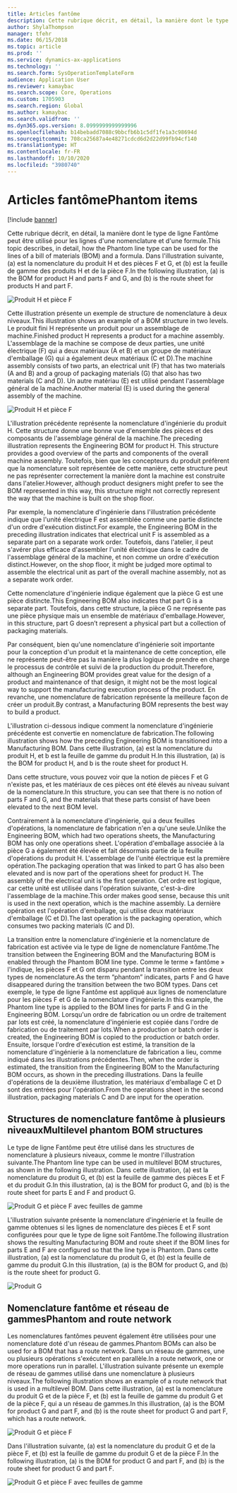 ```yaml
---
title: Articles fantôme
description: Cette rubrique décrit, en détail, la manière dont le type de ligne Fantôme peut être utilisé pour les lignes d'une nomenclature et d'une formule dans Dynamics 365 Supply Chain Management.
author: ShylaThompson
manager: tfehr
ms.date: 06/15/2018
ms.topic: article
ms.prod: ''
ms.service: dynamics-ax-applications
ms.technology: ''
ms.search.form: SysOperationTemplateForm
audience: Application User
ms.reviewer: kamaybac
ms.search.scope: Core, Operations
ms.custom: 1705903
ms.search.region: Global
ms.author: kamaybac
ms.search.validfrom: ''
ms.dyn365.ops.version: 8.0999999999999996
ms.openlocfilehash: b14bebadd7088c9bbcfb6b1c5df1fe1a3c98694d
ms.sourcegitcommit: 708ca25687a4e48271cdcd6d2d22d99fb94cf140
ms.translationtype: HT
ms.contentlocale: fr-FR
ms.lasthandoff: 10/10/2020
ms.locfileid: "3980740"
---
```

# <a name="phantom-items"></a><span data-ttu-id="50666-103">Articles fantôme</span><span class="sxs-lookup"><span data-stu-id="50666-103">Phantom items</span></span>

[!include [banner](../includes/banner.md)]

<span data-ttu-id="50666-104">Cette rubrique décrit, en détail, la manière dont le type de ligne Fantôme peut être utilisé pour les lignes d'une nomenclature et d'une formule.</span><span class="sxs-lookup"><span data-stu-id="50666-104">This topic describes, in detail, how the Phantom line type can be used for the lines of a bill of materials (BOM) and a formula.</span></span> <span data-ttu-id="50666-105">Dans l'illustration suivante, (a) est la nomenclature du produit H et des pièces F et G, et (b) est la feuille de gamme des produits H et de la pièce F.</span><span class="sxs-lookup"><span data-stu-id="50666-105">In the following illustration, (a) is the BOM for product H and parts F and G, and (b) is the route sheet for products H and part F.</span></span>

![Produit H et pièce F](media/product-H-part-F.png)


<span data-ttu-id="50666-107">Cette illustration présente un exemple de structure de nomenclature à deux niveaux.</span><span class="sxs-lookup"><span data-stu-id="50666-107">This illustration shows an example of a BOM structure in two levels.</span></span> <span data-ttu-id="50666-108">Le produit fini H représente un produit pour un assemblage de machine.</span><span class="sxs-lookup"><span data-stu-id="50666-108">Finished product H represents a product for a machine assembly.</span></span> <span data-ttu-id="50666-109">L'assemblage de la machine se compose de deux parties, une unité électrique (F) qui a deux matériaux (A et B) et un groupe de matériaux d'emballage (G) qui a également deux matériaux (C et D).</span><span class="sxs-lookup"><span data-stu-id="50666-109">The machine assembly consists of two parts, an electrical unit (F) that has two materials (A and B) and a group of packaging materials (G) that also has two materials (C and D).</span></span> <span data-ttu-id="50666-110">Un autre matériau (E) est utilisé pendant l'assemblage général de la machine.</span><span class="sxs-lookup"><span data-stu-id="50666-110">Another material (E) is used during the general assembly of the machine.</span></span>

![Produit H et pièce F](media/product-H-part-B.png)

<span data-ttu-id="50666-112">L'illustration précédente représente la nomenclature d'ingénierie du produit H. Cette structure donne une bonne vue d'ensemble des pièces et des composants de l'assemblage général de la machine.</span><span class="sxs-lookup"><span data-stu-id="50666-112">The preceding illustration represents the Engineering BOM for product H. This structure provides a good overview of the parts and components of the overall machine assembly.</span></span> <span data-ttu-id="50666-113">Toutefois, bien que les concepteurs du produit préfèrent que la nomenclature soit représentée de cette manière, cette structure peut ne pas représenter correctement la manière dont la machine est construite dans l'atelier.</span><span class="sxs-lookup"><span data-stu-id="50666-113">However, although product designers might prefer to see the BOM represented in this way, this structure might not correctly represent the way that the machine is built on the shop floor.</span></span> 

<span data-ttu-id="50666-114">Par exemple, la nomenclature d'ingénierie dans l'illustration précédente indique que l'unité électrique F est assemblée comme une partie distincte d'un ordre d'exécution distinct.</span><span class="sxs-lookup"><span data-stu-id="50666-114">For example, the Engineering BOM in the preceding illustration indicates that electrical unit F is assembled as a separate part on a separate work order.</span></span> <span data-ttu-id="50666-115">Toutefois, dans l'atelier, il peut s'avérer plus efficace d'assembler l'unité électrique dans le cadre de l'assemblage général de la machine, et non comme un ordre d'exécution distinct.</span><span class="sxs-lookup"><span data-stu-id="50666-115">However, on the shop floor, it might be judged more optimal to assemble the electrical unit as part of the overall machine assembly, not as a separate work order.</span></span>

<span data-ttu-id="50666-116">Cette nomenclature d'ingénierie indique également que la pièce G est une pièce distincte.</span><span class="sxs-lookup"><span data-stu-id="50666-116">This Engineering BOM also indicates that part G is a separate part.</span></span> <span data-ttu-id="50666-117">Toutefois, dans cette structure, la pièce G ne représente pas une pièce physique mais un ensemble de matériaux d'emballage.</span><span class="sxs-lookup"><span data-stu-id="50666-117">However, in this structure, part G doesn’t represent a physical part but a collection of packaging materials.</span></span> 

<span data-ttu-id="50666-118">Par conséquent, bien qu'une nomenclature d'ingénierie soit importante pour la conception d'un produit et la maintenance de cette conception, elle ne représente peut-être pas la manière la plus logique de prendre en charge le processus de contrôle et suivi de la production du produit.</span><span class="sxs-lookup"><span data-stu-id="50666-118">Therefore, although an Engineering BOM provides great value for the design of a product and maintenance of that design, it might not be the most logical way to support the manufacturing execution process of the product.</span></span> <span data-ttu-id="50666-119">En revanche, une nomenclature de fabrication représente la meilleure façon de créer un produit.</span><span class="sxs-lookup"><span data-stu-id="50666-119">By contrast, a Manufacturing BOM represents the best way to build a product.</span></span>

<span data-ttu-id="50666-120">L'illustration ci-dessous indique comment la nomenclature d'ingénierie précédente est convertie en nomenclature de fabrication.</span><span class="sxs-lookup"><span data-stu-id="50666-120">The following illustration shows how the preceding Engineering BOM is transitioned into a Manufacturing BOM.</span></span> <span data-ttu-id="50666-121">Dans cette illustration, (a) est la nomenclature du produit H, et b est la feuille de gamme du produit H.</span><span class="sxs-lookup"><span data-stu-id="50666-121">In this illustration, (a) is the BOM for product H, and b is the route sheet for product H.</span></span>

<span data-ttu-id="50666-122">Dans cette structure, vous pouvez voir que la notion de pièces F et G n'existe pas, et les matériaux de ces pièces ont été élevés au niveau suivant de la nomenclature.</span><span class="sxs-lookup"><span data-stu-id="50666-122">In this structure, you can see that there is no notion of parts F and G, and the materials that these parts consist of have been elevated to the next BOM level.</span></span> 

<span data-ttu-id="50666-123">Contrairement à la nomenclature d'ingénierie, qui a deux feuilles d'opérations, la nomenclature de fabrication n'en a qu'une seule.</span><span class="sxs-lookup"><span data-stu-id="50666-123">Unlike the Engineering BOM, which had two operations sheets, the Manufacturing BOM has only one operations sheet.</span></span> <span data-ttu-id="50666-124">L'opération d'emballage associée à la pièce G a également été élevée et fait désormais partie de la feuille d'opérations du produit H. L'assemblage de l'unité électrique est la première opération.</span><span class="sxs-lookup"><span data-stu-id="50666-124">The packaging operation that was linked to part G has also been elevated and is now part of the operations sheet for product H. The assembly of the electrical unit is the first operation.</span></span> <span data-ttu-id="50666-125">Cet ordre est logique, car cette unité est utilisée dans l'opération suivante, c'est-à-dire l'assemblage de la machine.</span><span class="sxs-lookup"><span data-stu-id="50666-125">This order makes good sense, because this unit is used in the next operation, which is the machine assembly.</span></span> <span data-ttu-id="50666-126">La dernière opération est l'opération d'emballage, qui utilise deux matériaux d'emballage (C et D).</span><span class="sxs-lookup"><span data-stu-id="50666-126">The last operation is the packaging operation, which consumes two packing materials (C and D).</span></span>

<span data-ttu-id="50666-127">La transition entre la nomenclature d'ingénierie et la nomenclature de fabrication est activée via le type de ligne de nomenclature Fantôme.</span><span class="sxs-lookup"><span data-stu-id="50666-127">The transition between the Engineering BOM and the Manufacturing BOM is enabled through the Phantom BOM line type.</span></span> <span data-ttu-id="50666-128">Comme le terme » fantôme » l'indique, les pièces F et G ont disparu pendant la transition entre les deux types de nomenclature.</span><span class="sxs-lookup"><span data-stu-id="50666-128">As the term “phantom” indicates, parts F and G have disappeared during the transition between the two BOM types.</span></span> <span data-ttu-id="50666-129">Dans cet exemple, le type de ligne Fantôme est appliqué aux lignes de nomenclature pour les pièces F et G de la nomenclature d'ingénierie.</span><span class="sxs-lookup"><span data-stu-id="50666-129">In this example, the Phantom line type is applied to the BOM lines for parts F and G in the Engineering BOM.</span></span> <span data-ttu-id="50666-130">Lorsqu'un ordre de fabrication ou un ordre de traitement par lots est créé, la nomenclature d'ingénierie est copiée dans l'ordre de fabrication ou de traitement par lots.</span><span class="sxs-lookup"><span data-stu-id="50666-130">When a production or batch order is created, the Engineering BOM is copied to the production or batch order.</span></span> <span data-ttu-id="50666-131">Ensuite, lorsque l'ordre d'exécution est estimé, la transition de la nomenclature d'ingénierie à la nomenclature de fabrication a lieu, comme indiqué dans les illustrations précédentes.</span><span class="sxs-lookup"><span data-stu-id="50666-131">Then, when the order is estimated, the transition from the Engineering BOM to the Manufacturing BOM occurs, as shown in the preceding illustrations.</span></span> <span data-ttu-id="50666-132">Dans la feuille d'opérations de la deuxième illustration, les matériaux d'emballage C et D sont des entrées pour l'opération.</span><span class="sxs-lookup"><span data-stu-id="50666-132">From the operations sheet in the second illustration, packaging materials C and D are input for the operation.</span></span> 

## <a name="multilevel-phantom-bom-structures"></a><span data-ttu-id="50666-133">Structures de nomenclature fantôme à plusieurs niveaux</span><span class="sxs-lookup"><span data-stu-id="50666-133">Multilevel phantom BOM structures</span></span>
<span data-ttu-id="50666-134">Le type de ligne Fantôme peut être utilisé dans les structures de nomenclature à plusieurs niveaux, comme le montre l'illustration suivante.</span><span class="sxs-lookup"><span data-stu-id="50666-134">The Phantom line type can be used in multilevel BOM structures, as shown in the following illustration.</span></span> <span data-ttu-id="50666-135">Dans cette illustration, (a) est la nomenclature du produit G, et (b) est la feuille de gamme des pièces E et F et du produit G.</span><span class="sxs-lookup"><span data-stu-id="50666-135">In this illustration, (a) is the BOM for product G, and (b) is the route sheet for parts E and F and product G.</span></span> 

![Produit G et pièce F avec feuilles de gamme](media/product-G-route-sheet-G.png)


<span data-ttu-id="50666-137">L'illustration suivante présente la nomenclature d'ingénierie et la feuille de gamme obtenues si les lignes de nomenclature des pièces E et F sont configurées pour que le type de ligne soit Fantôme.</span><span class="sxs-lookup"><span data-stu-id="50666-137">The following illustration shows the resulting Manufacturing BOM and route sheet if the BOM lines for parts E and F are configured so that the line type is Phantom.</span></span> <span data-ttu-id="50666-138">Dans cette illustration, (a) est la nomenclature du produit G, et (b) est la feuille de gamme du produit G.</span><span class="sxs-lookup"><span data-stu-id="50666-138">In this illustration, (a) is the BOM for product G, and (b) is the route sheet for product G.</span></span>

![Produit G](media/product-G.png)


## <a name="phantom-and-route-network"></a><span data-ttu-id="50666-140">Nomenclature fantôme et réseau de gammes</span><span class="sxs-lookup"><span data-stu-id="50666-140">Phantom and route network</span></span>
<span data-ttu-id="50666-141">Les nomenclatures fantômes peuvent également être utilisées pour une nomenclature doté d'un réseau de gammes.</span><span class="sxs-lookup"><span data-stu-id="50666-141">Phantom BOMs can also be used for a BOM that has a route network.</span></span> <span data-ttu-id="50666-142">Dans un réseau de gammes, une ou plusieurs opérations s'exécutent en parallèle.</span><span class="sxs-lookup"><span data-stu-id="50666-142">In a route network, one or more operations run in parallel.</span></span> <span data-ttu-id="50666-143">L'illustration suivante présente un exemple de réseau de gammes utilisé dans une nomenclature à plusieurs niveaux.</span><span class="sxs-lookup"><span data-stu-id="50666-143">The following illustration shows an example of a route network that is used in a multilevel BOM.</span></span> <span data-ttu-id="50666-144">Dans cette illustration, (a) est la nomenclature du produit G et de la pièce F, et (b) est la feuille de gamme du produit G et de la pièce F, qui a un réseau de gammes.</span><span class="sxs-lookup"><span data-stu-id="50666-144">In this illustration, (a) is the BOM for product G and part F, and (b) is the route sheet for product G and part F, which has a route network.</span></span>

![Produit G et pièce F](media/product-G-part-F.png)


<span data-ttu-id="50666-146">Dans l'illustration suivante, (a) est la nomenclature du produit G et de la pièce F, et (b) est la feuille de gamme du produit G et de la pièce F.</span><span class="sxs-lookup"><span data-stu-id="50666-146">In the following illustration, (a) is the BOM for product G and part F, and (b) is the route sheet for product G and part F.</span></span>

![Produit G et pièce F avec feuilles de gamme](media/product-G-part-F-with-route-sheet.png)
